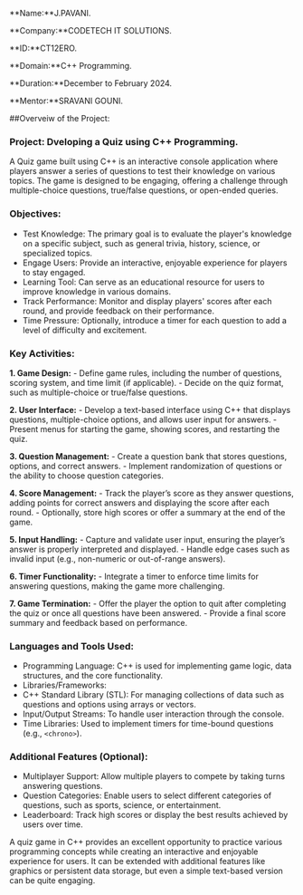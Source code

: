 **Name:**J.PAVANI. 

**Company:**CODETECH IT SOLUTIONS.

**ID:**CT12ERO.

**Domain:**C++ Programming.

**Duration:**December to February 2024.

**Mentor:**SRAVANI GOUNI.

##Overveiw of the Project:

### Project: Dveloping a Quiz using C++ Programming.

  A Quiz game built using C++ is an interactive console application where players answer a series of questions to test their knowledge on various 
  topics. The game is designed to be engaging, offering a challenge through multiple-choice questions, true/false questions, or open-ended queries.
  
 ### Objectives:
   - Test Knowledge: The primary goal is to evaluate the player's knowledge on a specific subject, such as general trivia, history, science, or 
    specialized topics.
   - Engage Users: Provide an interactive, enjoyable experience for players to stay engaged.
   - Learning Tool: Can serve as an educational resource for users to improve knowledge in various domains.
   - Track Performance: Monitor and display players' scores after each round, and provide feedback on their performance.
   - Time Pressure: Optionally, introduce a timer for each question to add a level of difficulty and excitement.
 ### Key Activities:
  **1. Game Design:**
     - Define game rules, including the number of questions, scoring system, and time limit (if applicable).
     - Decide on the quiz format, such as multiple-choice or true/false questions.

  **2. User Interface:**
     - Develop a text-based interface using C++ that displays questions, multiple-choice options, and allows user input for answers.
     - Present menus for starting the game, showing scores, and restarting the quiz.

  **3. Question Management:**
     - Create a question bank that stores questions, options, and correct answers.
     - Implement randomization of questions or the ability to choose question categories.

  **4. Score Management:**
     - Track the player’s score as they answer questions, adding points for correct answers and displaying the score after each round.
     - Optionally, store high scores or offer a summary at the end of the game.

  **5. Input Handling:**
     - Capture and validate user input, ensuring the player’s answer is properly interpreted and displayed.
     - Handle edge cases such as invalid input (e.g., non-numeric or out-of-range answers).

  **6. Timer Functionality:**
     - Integrate a timer to enforce time limits for answering questions, making the game more challenging.

  **7. Game Termination:**
      - Offer the player the option to quit after completing the quiz or once all questions have been answered.
      - Provide a final score summary and feedback based on performance.

### Languages and Tools Used:
  - Programming Language: C++ is used for implementing game logic, data structures, and the core functionality.
  - Libraries/Frameworks:
  - C++ Standard Library (STL): For managing collections of data such as questions and options using arrays or vectors.
  - Input/Output Streams: To handle user interaction through the console.
  - Time Libraries: Used to implement timers for time-bound questions (e.g., `<chrono>`).

### Additional Features (Optional):
  - Multiplayer Support: Allow multiple players to compete by taking turns answering questions.
  - Question Categories: Enable users to select different categories of questions, such as sports, science, or entertainment.
  - Leaderboard: Track high scores or display the best results achieved by users over time.

A quiz game in C++ provides an excellent opportunity to practice various programming concepts while creating an interactive and enjoyable experience for users. It can be extended with additional features like graphics or persistent data storage, but even a simple text-based version can be quite engaging.
